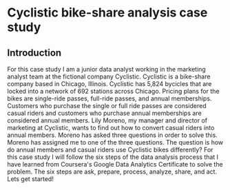 # Cyclistic bike-share analysis case study


## Introduction
For this case study I am a junior data analyst working in the marketing analyst team at the fictional company Cyclistic. Cyclistic is a bike-share company based in Chicago, Illinois. Cyclistic has 5,824 bycicles that are locked into a network of 692 stations across Chicago. Pricing plans for the bikes are single-ride passes, full-ride passes, and annual memberships. Customers who purchase the single or full ride passes are considered casual riders and customers who purchase annual memberships are considered annual members. Lily Moreno, my manager and director of marketing at Cyclistic, wants to find out how to convert casual riders into annual members. Moreno has asked three questions in order to solve this. Moreno has assigned me to one of the three questions. The question is how do annual members and casual riders use Cyclistic bikes differently?  For this case study I will follow the six steps of the data analysis process that I have learned from Coursera's Google Data Analytics Certificate to solve the problem. The six steps are ask, prepare, process, analyze, share, and act. Lets get started!

